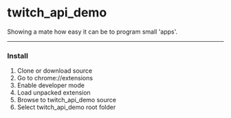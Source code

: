 twitch_api_demo
===============

Showing a mate how easy it can be to program small 'apps'.

---

### Install
1. Clone or download source
2. Go to chrome://extensions
3. Enable developer mode
4. Load unpacked extension
5. Browse to twitch_api_demo source
6. Select twitch_api_demo root folder